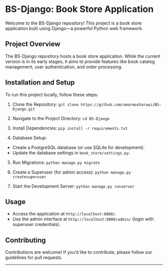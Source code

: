 # BS-Django: Book Store Application
Welcome to the BS-Django repository! This project is a book store application built using Django—a powerful Python web framework.


## Project Overview
The BS-Django repository hosts a book store application. While the current version is in its early stages, it aims to provide features like book catalog management, user authentication, and order processing.


## Installation and Setup
To run this project locally, follow these steps:

1. Clone the Repository:
```git clone https://github.com/omarmosharawi/BS-Django.git```

2. Navigate to the Project Directory:
```cd BS-Django```

3. Install Dependencies:
```pip install -r requirements.txt```

4. Database Setup:
- Create a PostgreSQL database (or use SQLite for development).
- Update the database settings in `book_store/settings.py.`

5. Run Migrations:
```python manage.py migrate```

6. Create a Superuser (for admin access):
```python manage.py createsuperuser```

7. Start the Development Server:
```python manage.py runserver```


## Usage
- Access the application at ```http://localhost:8000/```.
- Use the admin interface at ```http://localhost:8000/admin/``` (login with superuser credentials).


## Contributing
Contributions are welcome! If you’d like to contribute, please follow our guidelines for pull requests.

---
